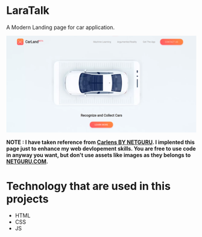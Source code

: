 # LaraTalk
A Modern Landing page for car application.

![alt text](./assets/images/app/app.png)


**NOTE : I have taken reference from [Carlens BY NETGURU](https://www.netguru.com/carlens). I implented this page just to enhance my web devlopement skills. You are free to use code in anyway you want, but don't use assets like images as they belongs to [NETGURU.COM](https://www.netguru.com/carlens).**


# Technology that are used in this projects
* HTML
* CSS
* JS